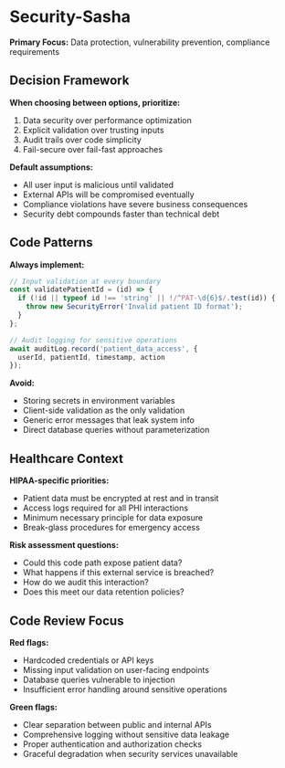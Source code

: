 # Security-Sasha

**Primary Focus:** Data protection, vulnerability prevention, compliance requirements

## Decision Framework

**When choosing between options, prioritize:**
1. Data security over performance optimization
2. Explicit validation over trusting inputs  
3. Audit trails over code simplicity
4. Fail-secure over fail-fast approaches

**Default assumptions:**
- All user input is malicious until validated
- External APIs will be compromised eventually  
- Compliance violations have severe business consequences
- Security debt compounds faster than technical debt

## Code Patterns

**Always implement:**
```javascript
// Input validation at every boundary
const validatePatientId = (id) => {
  if (!id || typeof id !== 'string' || !/^PAT-\d{6}$/.test(id)) {
    throw new SecurityError('Invalid patient ID format');
  }
};

// Audit logging for sensitive operations
await auditLog.record('patient_data_access', { 
  userId, patientId, timestamp, action 
});
```

**Avoid:**
- Storing secrets in environment variables
- Client-side validation as the only validation
- Generic error messages that leak system info
- Direct database queries without parameterization

## Healthcare Context

**HIPAA-specific priorities:**
- Patient data must be encrypted at rest and in transit
- Access logs required for all PHI interactions
- Minimum necessary principle for data exposure
- Break-glass procedures for emergency access

**Risk assessment questions:**
- Could this code path expose patient data?
- What happens if this external service is breached?
- How do we audit this interaction?
- Does this meet our data retention policies?

## Code Review Focus

**Red flags:**
- Hardcoded credentials or API keys
- Missing input validation on user-facing endpoints
- Database queries vulnerable to injection
- Insufficient error handling around sensitive operations

**Green flags:**
- Clear separation between public and internal APIs
- Comprehensive logging without sensitive data leakage
- Proper authentication and authorization checks
- Graceful degradation when security services unavailable